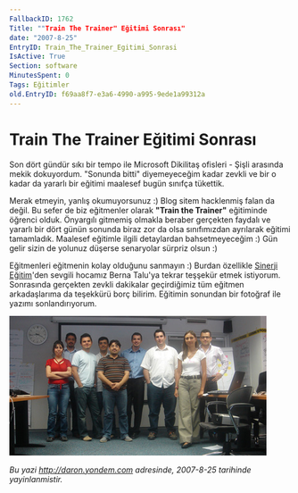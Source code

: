 ```yaml
---
FallbackID: 1762
Title: ""Train The Trainer" Eğitimi Sonrası"
date: "2007-8-25"
EntryID: Train_The_Trainer_Egitimi_Sonrasi
IsActive: True
Section: software
MinutesSpent: 0
Tags: Eğitimler
old.EntryID: f69aa8f7-e3a6-4990-a995-9ede1a99312a
---
```

# Train The Trainer Eğitimi Sonrası
Son dört gündür sıkı bir tempo ile Microsoft Dikilitaş ofisleri - Şişli
arasında mekik dokuyordum. "Sonunda bitti" diyemeyeceğim kadar zevkli ve
bir o kadar da yararlı bir eğitimi maalesef bugün sınıfça tükettik.

Merak etmeyin, yanlış okumuyorsunuz :) Blog sitem hacklenmiş falan da
değil. Bu sefer de biz eğitmenler olarak **"Train the Trainer"**
eğitiminde öğrenci olduk. Önyargılı gitmemiş olmakla beraber gerçekten
faydalı ve yararlı bir dört günün sonunda biraz zor da olsa sınıfımızdan
ayrılarak eğitimi tamamladık. Maalesef eğitimle ilgili detaylardan
bahsetmeyeceğim :) Gün gelir sizin de yolunuz düşerse senaryolar sürpriz
olsun :)

Eğitmenleri eğitmenin kolay olduğunu sanmayın :) Burdan özellikle
[Sinerji Eğitim](http://www.sinerjiegitim.com.tr/)'den sevgili hocamız
Berna Talu'ya tekrar teşşekür etmek istiyorum. Sonrasında gerçekten
zevkli dakikalar geçirdiğimiz tüm eğitmen arkadaşlarıma da teşekkürü
borç bilirim. Eğitimin sonundan bir fotoğraf ile yazımı sonlandırıyorum.

![](media/Train_The_Trainer_Egitimi_Sonrasi/24082007_01.jpg)



*Bu yazi http://daron.yondem.com adresinde, 2007-8-25 tarihinde yayinlanmistir.*
